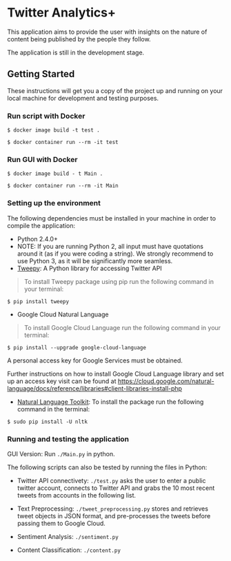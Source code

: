 # Twitter Analytics+

This application aims to provide the user with insights on the nature of content being published by the people they follow.

The application is still in the development stage.

## Getting Started

These instructions will get you a copy of the project up and running on your local machine for development and testing purposes.

### Run script with Docker

```
$ docker image build -t test .
```

```
$ docker container run --rm -it test
```

### Run GUI with Docker

```
$ docker image build - t Main .
```

```
$ docker container run --rm -it Main
```

### Setting up the environment

The following dependencies must be installed in your machine in order to compile the application:

* Python 2.4.0+
* NOTE: If you are running Python 2, all input must have quotations around it (as if you were coding a string). We strongly recommend to use Python 3, as it will be significantly more seamless.
* <a href="https://github.com/tweepy/tweepy/" target="_blank">Tweepy</a>: A Python library for accessing Twitter API
> To install Tweepy package using pip run the following command in your terminal:

```
$ pip install tweepy
```

* Google Cloud Natural Language
> To install Google Cloud Language run the following command in your terminal:
```
$ pip install --upgrade google-cloud-language
```
A personal access key for Google Services must be obtained.

Further instructions on how to install Google Cloud Language library and set up an access key visit can be found at https://cloud.google.com/natural-language/docs/reference/libraries#client-libraries-install-php

* <a href="http://www.nltk.org">Natural Language Toolkit</a>: To install the package run the following command in the terminal:
```
$ sudo pip install -U nltk
```

### Running and testing the application

GUI Version: Run `./Main.py` in python.

The following scripts can also be tested by running the files in Python:
* Twitter API connectivety: `./test.py` asks the user to enter a public twitter account, connects to Twitter API and grabs the 10 most recent tweets from accounts in the following list.

* Text Preprocessing: `./tweet_preprocessing.py` stores and retrieves tweet objects in JSON format, and pre-processes the tweets before passing them to Google Cloud.

* Sentiment Analysis: `./sentiment.py`

* Content Classification: `./content.py`
